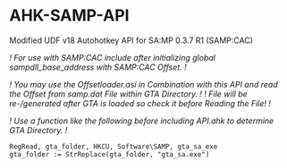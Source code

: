 # AHK-SAMP-API
Modified UDF v18 Autohotkey API for SA:MP 0.3.7 R1 (SAMP:CAC)

*! For use with SAMP:CAC include after initializing global sampdll_base_address with SAMP:CAC Offset. !*

*! You may use the Offsetloader.asi in Combination with this API and read the Offset from samp.dat File within GTA Directory. !*
*! File will be re-/generated after GTA is loaded so check it before Reading the File! !*

*! Use a function like the following before including API.ahk to determine GTA Directory. !*

```
RegRead, gta_folder, HKCU, Software\SAMP, gta_sa_exe
gta_folder := StrReplace(gta_folder, "gta_sa.exe")
```
